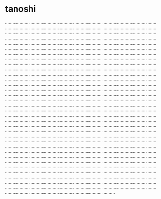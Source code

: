 # tanoshi
......................................................................................................................................................................................................................................................................................................................................................................................................................................................................................................................................................................................................................................................................................................................................................................................................................................................................................................................................................................................................................................................................................................................................................................................................................................................................................................................................................................................................................................................................................................................................................................................................................................................................................................................................................................................................................................................................................................................................................................................................................................................................................................................................................................................................................................................................................................................................................................................................................................................................................................................................................................................................................................................................................................................................................................................................................................................................................................................................................................................................................................................................................................................................................................................................................................................................................................................................................................................................................................................................................................................................................................................................................................................................................................................................................................................................................................................................................................................................................................................................................................................................................................................................................................................................................................................................................................................................................
